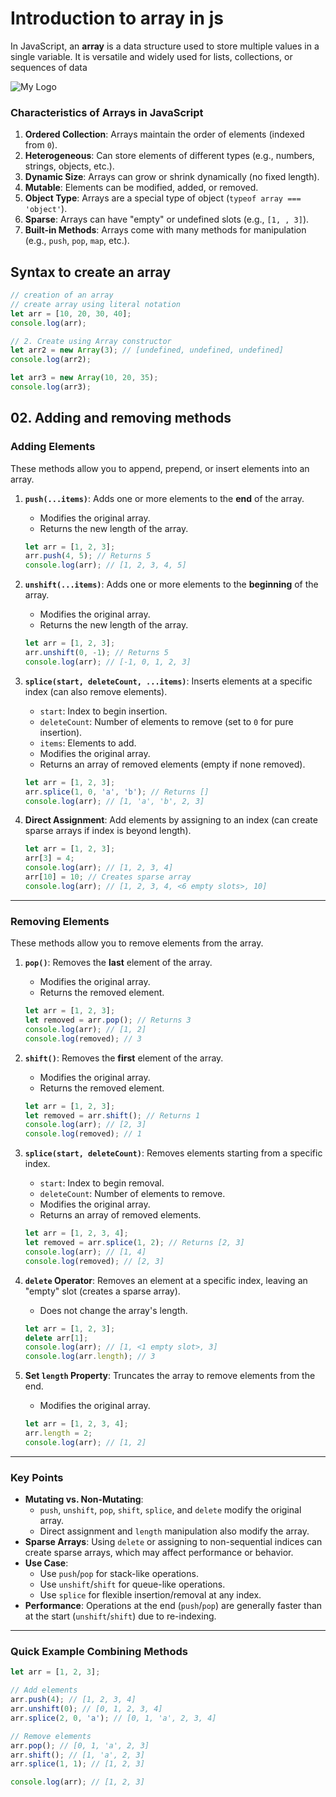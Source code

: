 # Introduction to array in js

In JavaScript, an **array** is a data structure used to store multiple values in a single variable. It is versatile and widely used for lists, collections, or sequences of data

![My Logo](/images/image.png)

### **Characteristics of Arrays in JavaScript**

1. **Ordered Collection**: Arrays maintain the order of elements (indexed from `0`).
2. **Heterogeneous**: Can store elements of different types (e.g., numbers, strings, objects, etc.).
3. **Dynamic Size**: Arrays can grow or shrink dynamically (no fixed length).
4. **Mutable**: Elements can be modified, added, or removed.
5. **Object Type**: Arrays are a special type of object (`typeof array === 'object'`).
6. **Sparse**: Arrays can have "empty" or undefined slots (e.g., `[1, , 3]`).
7. **Built-in Methods**: Arrays come with many methods for manipulation (e.g., `push`, `pop`, `map`, etc.).

## Syntax to create an array

```js
// creation of an array
// create array using literal notation
let arr = [10, 20, 30, 40];
console.log(arr);

// 2. Create using Array constructor
let arr2 = new Array(3); // [undefined, undefined, undefined]
console.log(arr2);

let arr3 = new Array(10, 20, 35);
console.log(arr3);
```

## 02. Adding and removing methods

### **Adding Elements**

These methods allow you to append, prepend, or insert elements into an array.

1. **`push(...items)`**: Adds one or more elements to the **end** of the array.

   - Modifies the original array.
   - Returns the new length of the array.

   ```jsx
   let arr = [1, 2, 3];
   arr.push(4, 5); // Returns 5
   console.log(arr); // [1, 2, 3, 4, 5]
   ```

2. **`unshift(...items)`**: Adds one or more elements to the **beginning** of the array.

   - Modifies the original array.
   - Returns the new length of the array.

   ```jsx
   let arr = [1, 2, 3];
   arr.unshift(0, -1); // Returns 5
   console.log(arr); // [-1, 0, 1, 2, 3]
   ```

3. **`splice(start, deleteCount, ...items)`**: Inserts elements at a specific index (can also remove elements).

   - `start`: Index to begin insertion.
   - `deleteCount`: Number of elements to remove (set to `0` for pure insertion).
   - `items`: Elements to add.
   - Modifies the original array.
   - Returns an array of removed elements (empty if none removed).

   ```jsx
   let arr = [1, 2, 3];
   arr.splice(1, 0, 'a', 'b'); // Returns []
   console.log(arr); // [1, 'a', 'b', 2, 3]
   ```

4. **Direct Assignment**: Add elements by assigning to an index (can create sparse arrays if index is beyond length).

   ```jsx
   let arr = [1, 2, 3];
   arr[3] = 4;
   console.log(arr); // [1, 2, 3, 4]
   arr[10] = 10; // Creates sparse array
   console.log(arr); // [1, 2, 3, 4, <6 empty slots>, 10]
   ```

---

### **Removing Elements**

These methods allow you to remove elements from the array.

1. **`pop()`**: Removes the **last** element of the array.

   - Modifies the original array.
   - Returns the removed element.

   ```jsx
   let arr = [1, 2, 3];
   let removed = arr.pop(); // Returns 3
   console.log(arr); // [1, 2]
   console.log(removed); // 3
   ```

2. **`shift()`**: Removes the **first** element of the array.

   - Modifies the original array.
   - Returns the removed element.

   ```jsx
   let arr = [1, 2, 3];
   let removed = arr.shift(); // Returns 1
   console.log(arr); // [2, 3]
   console.log(removed); // 1
   ```

3. **`splice(start, deleteCount)`**: Removes elements starting from a specific index.

   - `start`: Index to begin removal.
   - `deleteCount`: Number of elements to remove.
   - Modifies the original array.
   - Returns an array of removed elements.

   ```jsx
   let arr = [1, 2, 3, 4];
   let removed = arr.splice(1, 2); // Returns [2, 3]
   console.log(arr); // [1, 4]
   console.log(removed); // [2, 3]
   ```

4. **`delete` Operator**: Removes an element at a specific index, leaving an "empty" slot (creates a sparse array).

   - Does not change the array's length.

   ```jsx
   let arr = [1, 2, 3];
   delete arr[1];
   console.log(arr); // [1, <1 empty slot>, 3]
   console.log(arr.length); // 3
   ```

5. **Set `length` Property**: Truncates the array to remove elements from the end.

   - Modifies the original array.

   ```jsx
   let arr = [1, 2, 3, 4];
   arr.length = 2;
   console.log(arr); // [1, 2]
   ```

---

### **Key Points**

- **Mutating vs. Non-Mutating**:
  - `push`, `unshift`, `pop`, `shift`, `splice`, and `delete` modify the original array.
  - Direct assignment and `length` manipulation also modify the array.
- **Sparse Arrays**: Using `delete` or assigning to non-sequential indices can create sparse arrays, which may affect performance or behavior.
- **Use Case**:
  - Use `push`/`pop` for stack-like operations.
  - Use `unshift`/`shift` for queue-like operations.
  - Use `splice` for flexible insertion/removal at any index.
- **Performance**: Operations at the end (`push`/`pop`) are generally faster than at the start (`unshift`/`shift`) due to re-indexing.

---

### **Quick Example Combining Methods**

```jsx
let arr = [1, 2, 3];

// Add elements
arr.push(4); // [1, 2, 3, 4]
arr.unshift(0); // [0, 1, 2, 3, 4]
arr.splice(2, 0, 'a'); // [0, 1, 'a', 2, 3, 4]

// Remove elements
arr.pop(); // [0, 1, 'a', 2, 3]
arr.shift(); // [1, 'a', 2, 3]
arr.splice(1, 1); // [1, 2, 3]

console.log(arr); // [1, 2, 3]
```

